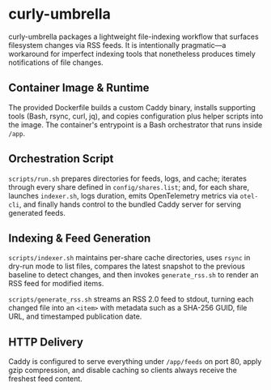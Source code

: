 # curly-umbrella

curly-umbrella packages a lightweight file-indexing workflow that surfaces filesystem changes via RSS feeds. It is intentionally pragmatic—a workaround for imperfect indexing tools that nonetheless produces timely notifications of file changes.

## Container Image & Runtime

The provided Dockerfile builds a custom Caddy binary, installs supporting tools (Bash, rsync, curl, jq), and copies configuration plus helper scripts into the image. The container's entrypoint is a Bash orchestrator that runs inside `/app`.

## Orchestration Script

`scripts/run.sh` prepares directories for feeds, logs, and cache; iterates through every share defined in `config/shares.list`; and, for each share, launches `indexer.sh`, logs duration, emits OpenTelemetry metrics via `otel-cli`, and finally hands control to the bundled Caddy server for serving generated feeds.

## Indexing & Feed Generation

`scripts/indexer.sh` maintains per-share cache directories, uses `rsync` in dry-run mode to list files, compares the latest snapshot to the previous baseline to detect changes, and then invokes `generate_rss.sh` to render an RSS feed for modified items.

`scripts/generate_rss.sh` streams an RSS 2.0 feed to stdout, turning each changed file into an `<item>` with metadata such as a SHA-256 GUID, file URL, and timestamped publication date.

## HTTP Delivery

Caddy is configured to serve everything under `/app/feeds` on port 80, apply gzip compression, and disable caching so clients always receive the freshest feed content.
